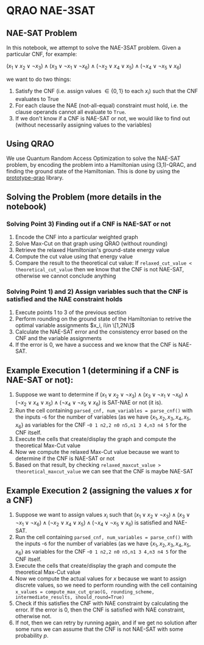 # QRAO NAE-3SAT

## NAE-SAT Problem
In this notebook, we attempt to solve the NAE-3SAT problem. Given a particular CNF, for example:

$(x_1 \lor x_2 \lor \neg x_3) \land (x_3 \lor \neg x_1 \lor \neg x_6) \land (\neg x_2 \lor x_4 \lor x_5) \land (\neg x_4 \lor \neg x_5 \lor x_6)$

we want to do two things:
1. Satisfy the CNF (i.e. assign values $\in \{0,1\}$ to each $x_i$) such that the CNF evaluates to True
2. For each clause the NAE (not-all-equal) constraint must hold, i.e. the clause operands cannot all evaluate to `True`.
3. If we don't know if a CNF is NAE-SAT or not, we would like to find out (without necessarily assigning values to the variables)

## Using QRAO
We use Quantum Random Access Optimization to solve the NAE-SAT problem, by encoding the problem into a Hamiltonian using (3,1)-QRAC, and finding the ground state of the Hamiltonian.
This is done by using the [prototype-qrao](https://github.com/qiskit-community/prototype-qrao/tree/main) library.

## Solving the Problem (more details in the notebook)
### Solving Point 3) Finding out if a CNF is NAE-SAT or not
1. Encode the CNF into a particular weighted graph
2. Solve Max-Cut on that graph using QRAO (without rounding)
3. Retrieve the relaxed Hamiltonian's ground-state energy value
4. Compute the cut value using that energy value
5. Compare the result to the theoretical cut value: If `relaxed_cut_value < theoretical_cut_value` then we know that the CNF is not NAE-SAT, otherwise we cannot conclude anything
### Solving Point 1) and 2) Assign variables such that the CNF is satisfied and the NAE constraint holds
1. Execute points 1 to 3 of the previous section
2. Perform rounding on the ground state of the Hamiltonian to retrive the optimal variable assignments $x_i, i\in \[1,2N\]$
3. Calculate the NAE-SAT error and the consistency error based on the CNF and the variable assignments
4. If the error is 0, we have a success and we know that the CNF is NAE-SAT.

## Example Execution 1 (determining if a CNF is NAE-SAT or not):
1) Suppose we want to determine if $(x_1 \lor x_2 \lor \neg x_3) \land (x_3 \lor \neg x_1 \lor \neg x_6) \land (\neg x_2 \lor x_4 \lor x_5) \land (\neg x_4 \lor \neg x_5 \lor x_6)$ is SAT-NAE or not (it is).
2) Run the cell containing `parsed_cnf, num_variables = parse_cnf()` with the inputs 
-`6` for the number of variables (as we have $\{x_1, x_2, x_3, x_4, x_5, x_6\}$ as variables for the CNF
-`0 1 n2,2 n0 n5,n1 3 4,n3 n4 5` for the CNF itself.
3) Execute the cells that create/display the graph and compute the theoretical Max-Cut value
4) Now we compute the relaxed Max-Cut value because we want to determine if the CNF is NAE-SAT or not
5) Based on that result, by checking `relaxed_maxcut_value > theoretical_maxcut_value` we can see that the CNF is maybe NAE-SAT

## Example Execution 2 (assigning the values $x$ for a CNF)
1) Suppose we want to assign values $x_i$ such that $(x_1 \lor x_2 \lor \neg x_3) \land (x_3 \lor \neg x_1 \lor \neg x_6) \land (\neg x_2 \lor x_4 \lor x_5) \land (\neg x_4 \lor \neg x_5 \lor x_6)$ is satisfied and NAE-SAT.
2) Run the cell containing `parsed_cnf, num_variables = parse_cnf()` with the inputs 
-`6` for the number of variables (as we have $\{x_1, x_2, x_3, x_4, x_5, x_6\}$ as variables for the CNF
-`0 1 n2,2 n0 n5,n1 3 4,n3 n4 5` for the CNF itself.
3) Execute the cells that create/display the graph and compute the theoretical Max-Cut value
4) Now we compute the actual values for $x$ because we want to assign discrete values, so we need to perform rounding with the cell containing `x_values = compute_max_cut_qrao(G, rounding_scheme, intermediate_results, should_round=True)`
5) Check if this satisfies the CNF with NAE constraint by calculating the error. If the error is 0, then the CNF is satisfied with NAE constraint, otherwise not.
6) If not, then we can retry by running again, and if we get no solution after some runs we can assume that the CNF is not NAE-SAT with some probability $p$.
